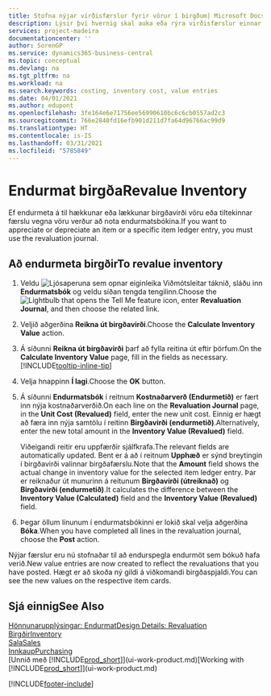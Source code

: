 ```yaml
---
title: Stofna nýjar virðisfærslur fyrir vörur í birgðum| Microsoft Docs
description: Lýsir því hvernig skal auka eða rýra virðisfærslur einnar eða fleiri vara í birgðum með því að bóka núgildandi og útreiknað virði þeirra.
services: project-madeira
documentationcenter: ''
author: SorenGP
ms.service: dynamics365-business-central
ms.topic: conceptual
ms.devlang: na
ms.tgt_pltfrm: na
ms.workload: na
ms.search.keywords: costing, inventory cost, value entries
ms.date: 04/01/2021
ms.author: edupont
ms.openlocfilehash: 3fe164e6e71756ee56990610bc6c6cb0557ad2c3
ms.sourcegitcommit: 766e2840fd16efb901d211d7fa64d96766ac99d9
ms.translationtype: HT
ms.contentlocale: is-IS
ms.lasthandoff: 03/31/2021
ms.locfileid: "5785849"
---
```

# <a name="revalue-inventory"></a><span data-ttu-id="4734a-103">Endurmat birgða</span><span class="sxs-lookup"><span data-stu-id="4734a-103">Revalue Inventory</span></span>
<span data-ttu-id="4734a-104">Ef endurmeta á til hækkunar eða lækkunar birgðavirði vöru eða tiltekinnar færslu vegna vöru verður að nota endurmatsbókina.</span><span class="sxs-lookup"><span data-stu-id="4734a-104">If you want to appreciate or depreciate an item or a specific item ledger entry, you must use the revaluation journal.</span></span>

## <a name="to-revalue-inventory"></a><span data-ttu-id="4734a-105">Að endurmeta birgðir</span><span class="sxs-lookup"><span data-stu-id="4734a-105">To revalue inventory</span></span>
1. <span data-ttu-id="4734a-106">Veldu ![Ljósaperuna sem opnar eiginleika Viðmótsleitar](media/ui-search/search_small.png "Segðu mér hvað þú vilt gera") táknið, sláðu inn **Endurmatsbók** og veldu síðan tengda tengilinn.</span><span class="sxs-lookup"><span data-stu-id="4734a-106">Choose the ![Lightbulb that opens the Tell Me feature](media/ui-search/search_small.png "Tell me what you want to do") icon, enter **Revaluation Journal**, and then choose the related link.</span></span>
2. <span data-ttu-id="4734a-107">Veljið aðgerðina **Reikna út birgðavirði**.</span><span class="sxs-lookup"><span data-stu-id="4734a-107">Choose the **Calculate Inventory Value** action.</span></span>
3. <span data-ttu-id="4734a-108">Á síðunni **Reikna út birgðavirði** þarf að fylla reitina út eftir þörfum.</span><span class="sxs-lookup"><span data-stu-id="4734a-108">On the **Calculate Inventory Value** page, fill in the fields as necessary.</span></span> [!INCLUDE[tooltip-inline-tip](includes/tooltip-inline-tip_md.md)]
4. <span data-ttu-id="4734a-109">Velja hnappinn **Í lagi**.</span><span class="sxs-lookup"><span data-stu-id="4734a-109">Choose the **OK** button.</span></span>
5. <span data-ttu-id="4734a-110">Á síðunni **Endurmatsbók** í reitnum **Kostnaðarverð (Endurmetið)** er fært inn nýja kostnaðarverðið.</span><span class="sxs-lookup"><span data-stu-id="4734a-110">On each line on the **Revaluation Journal** page, in the **Unit Cost (Revalued)** field, enter the new unit cost.</span></span> <span data-ttu-id="4734a-111">Einnig er hægt að færa inn nýja samtölu í reitinn **Birgðavirði (endurmetið)**.</span><span class="sxs-lookup"><span data-stu-id="4734a-111">Alternatively, enter the new total amount in the **Inventory Value (Revalued)** field.</span></span>

    <span data-ttu-id="4734a-112">Viðeigandi reitir eru uppfærðir sjálfkrafa.</span><span class="sxs-lookup"><span data-stu-id="4734a-112">The relevant fields are automatically updated.</span></span> <span data-ttu-id="4734a-113">Bent er á að í reitnum **Upphæð** er sýnd breytingin í birgðavirði valinnar birgðafærslu.</span><span class="sxs-lookup"><span data-stu-id="4734a-113">Note that the **Amount** field shows the actual change in inventory value for the selected item ledger entry.</span></span> <span data-ttu-id="4734a-114">Þar er reiknaður út munurinn á reitunum **Birgðavirði (útreiknað)** og **Birgðavirði (endurmetið)**.</span><span class="sxs-lookup"><span data-stu-id="4734a-114">It calculates the difference between the **Inventory Value (Calculated)** field and the **Inventory Value (Revalued)** field.</span></span>
6. <span data-ttu-id="4734a-115">Þegar öllum línunum í endurmatsbókinni er lokið skal velja aðgerðina **Bóka**.</span><span class="sxs-lookup"><span data-stu-id="4734a-115">When you have completed all lines in the revaluation journal, choose the **Post** action.</span></span>

<span data-ttu-id="4734a-116">Nýjar færslur eru nú stofnaðar til að endurspegla endurmöt sem bókuð hafa verið.</span><span class="sxs-lookup"><span data-stu-id="4734a-116">New value entries are now created to reflect the revaluations that you have posted.</span></span> <span data-ttu-id="4734a-117">Hægt er að skoða ný gildi á viðkomandi birgðaspjaldi.</span><span class="sxs-lookup"><span data-stu-id="4734a-117">You can see the new values on the respective item cards.</span></span>

## <a name="see-also"></a><span data-ttu-id="4734a-118">Sjá einnig</span><span class="sxs-lookup"><span data-stu-id="4734a-118">See Also</span></span>
[<span data-ttu-id="4734a-119">Hönnunarupplýsingar: Endurmat</span><span class="sxs-lookup"><span data-stu-id="4734a-119">Design Details: Revaluation</span></span>](design-details-revaluation.md)  
[<span data-ttu-id="4734a-120">Birgðir</span><span class="sxs-lookup"><span data-stu-id="4734a-120">Inventory</span></span>](inventory-manage-inventory.md)  
[<span data-ttu-id="4734a-121">Sala</span><span class="sxs-lookup"><span data-stu-id="4734a-121">Sales</span></span>](sales-manage-sales.md)  
[<span data-ttu-id="4734a-122">Innkaup</span><span class="sxs-lookup"><span data-stu-id="4734a-122">Purchasing</span></span>](purchasing-manage-purchasing.md)  
<span data-ttu-id="4734a-123">[Unnið með [!INCLUDE[prod_short](includes/prod_short.md)]](ui-work-product.md)</span><span class="sxs-lookup"><span data-stu-id="4734a-123">[Working with [!INCLUDE[prod_short](includes/prod_short.md)]](ui-work-product.md)</span></span>


[!INCLUDE[footer-include](includes/footer-banner.md)]